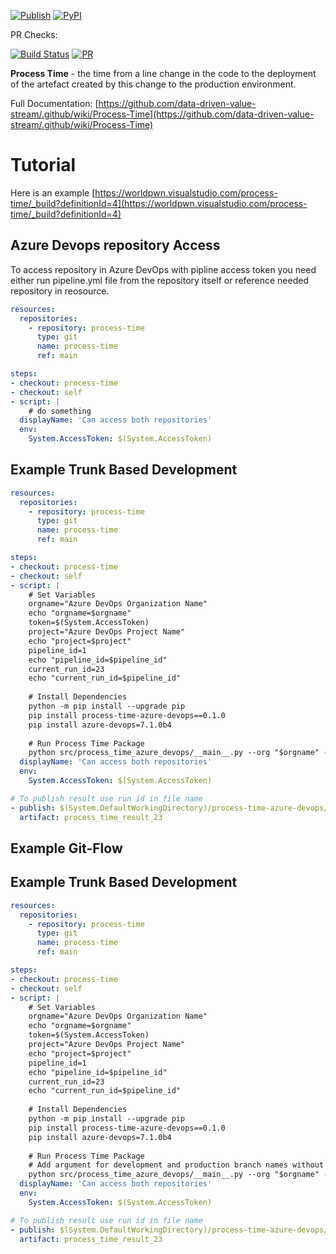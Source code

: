 
[![Publish](https://github.com/worldpwn/process-time-azure-devops/actions/workflows/publish.yml/badge.svg)](https://github.com/worldpwn/process-time-azure-devops/actions/workflows/publish.yml)
<a href="https://pypi.org/project/process-time-azure-devops/"><img alt="PyPI" src="https://img.shields.io/pypi/v/process-time-azure-devops"></a>

PR Checks:

[![Build Status](https://worldpwn.visualstudio.com/process-time/_apis/build/status%2Fgithub%2Fgithub-ci?repoName=data-driven-value-stream%2Fprocess-time-azure-devops&branchName=refs%2Fpull%2F23%2Fmerge)](https://worldpwn.visualstudio.com/process-time/_build/latest?definitionId=5&repoName=data-driven-value-stream%2Fprocess-time-azure-devops&branchName=refs%2Fpull%2F23%2Fmerge)
[![PR](https://github.com/data-driven-value-stream/process-time-azure-devops/actions/workflows/pr.yml/badge.svg)](https://github.com/data-driven-value-stream/process-time-azure-devops/actions/workflows/pr.yml)

**Process Time** - the time from a line change in the code to the deployment of the artefact created by this change to the production environment.

Full Documentation: [https://github.com/data-driven-value-stream/.github/wiki/Process-Time](https://github.com/data-driven-value-stream/.github/wiki/Process-Time)

# Tutorial

Here is an example [https://worldpwn.visualstudio.com/process-time/_build?definitionId=4](https://worldpwn.visualstudio.com/process-time/_build?definitionId=4)

## Azure Devops repository Access
To access repository in Azure DevOps with pipline access token you need either run pipeline.yml file from the repository itself or reference needed repository in reosource.

```yml
resources:
  repositories:
    - repository: process-time
      type: git
      name: process-time
      ref: main

steps:
- checkout: process-time
- checkout: self
- script: |
    # do something
  displayName: 'Can access both repositories'
  env:
    System.AccessToken: $(System.AccessToken)
```


## Example Trunk Based Development

```yml
resources:
  repositories:
    - repository: process-time
      type: git
      name: process-time
      ref: main

steps:
- checkout: process-time
- checkout: self
- script: |
    # Set Variables
    orgname="Azure DevOps Organization Name"
    echo "orgname=$orgname"
    token=$(System.AccessToken)
    project="Azure DevOps Project Name"
    echo "project=$project"
    pipeline_id=1
    echo "pipeline_id=$pipeline_id"
    current_run_id=23
    echo "current_run_id=$pipeline_id"
    
    # Install Dependencies    
    python -m pip install --upgrade pip
    pip install process-time-azure-devops==0.1.0
    pip install azure-devops=7.1.0b4
    
    # Run Process Time Package
    python src/process_time_azure_devops/__main__.py --org "$orgname" --token "$token" --project "$project" --pipeline-id "$pipeline_id" --current-run-id $current_run_id 
  displayName: 'Can access both repositories'
  env:
    System.AccessToken: $(System.AccessToken)

# To publish result use run id in file name
- publish: $(System.DefaultWorkingDirectory)/process-time-azure-devops/process_time_result_23.json
  artifact: process_time_result_23
```

## Example Git-Flow

## Example Trunk Based Development

```yml
resources:
  repositories:
    - repository: process-time
      type: git
      name: process-time
      ref: main

steps:
- checkout: process-time
- checkout: self
- script: |
    # Set Variables
    orgname="Azure DevOps Organization Name"
    echo "orgname=$orgname"
    token=$(System.AccessToken)
    project="Azure DevOps Project Name"
    echo "project=$project"
    pipeline_id=1
    echo "pipeline_id=$pipeline_id"
    current_run_id=23
    echo "current_run_id=$pipeline_id"
    
    # Install Dependencies    
    python -m pip install --upgrade pip
    pip install process-time-azure-devops==0.1.0
    pip install azure-devops=7.1.0b4
    
    # Run Process Time Package
    # Add argument for development and production branch names without 'refs/heads/'
    python src/process_time_azure_devops/__main__.py --org "$orgname" --token "$token" --project "$project" --pipeline-id "$pipeline_id" --current-run-id $current_run_id --production-branch-name "production" --development-branch-name "development" 
  displayName: 'Can access both repositories'
  env:
    System.AccessToken: $(System.AccessToken)

# To publish result use run id in file name
- publish: $(System.DefaultWorkingDirectory)/process-time-azure-devops/process_time_result_23.json
  artifact: process_time_result_23
```